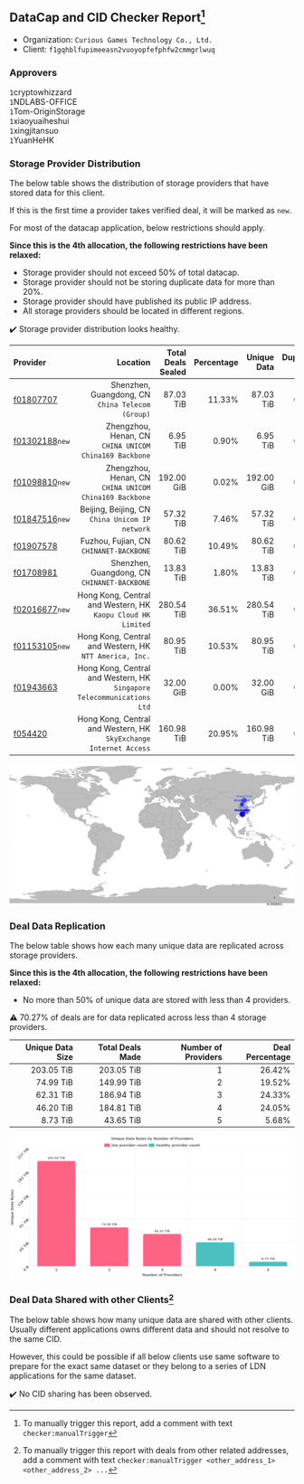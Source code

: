 ## DataCap and CID Checker Report[^1]
 - Organization: `Curious Games Technology Co., Ltd.`
 - Client: `f1gqhblfupimeeasn2vuoyopfefphfw2cmmgrlwuq`
### Approvers
`1`cryptowhizzard<br/>`1`NDLABS-OFFICE<br/>`1`Tom-OriginStorage<br/>`1`xiaoyuaiheshui<br/>`1`xingjitansuo<br/>`1`YuanHeHK

### Storage Provider Distribution
The below table shows the distribution of storage providers that have stored data for this client.

If this is the first time a provider takes verified deal, it will be marked as `new`.

For most of the datacap application, below restrictions should apply.

**Since this is the 4th allocation, the following restrictions have been relaxed:**
 - Storage provider should not exceed 50% of total datacap.
 - Storage provider should not be storing duplicate data for more than 20%.
 - Storage provider should have published its public IP address.
 - All storage providers should be located in different regions.

✔️ Storage provider distribution looks healthy.

| Provider                                                    |                                                                  Location | Total Deals Sealed | Percentage | Unique Data | Duplicate Deals |
| :---------------------------------------------------------- | ------------------------------------------------------------------------: | -----------------: | ---------: | ----------: | --------------: |
| [f01807707](https://filfox.info/en/address/f01807707)       |                       Shenzhen, Guangdong, CN<br/>`China Telecom (Group)` |          87.03 TiB |     11.33% |   87.03 TiB |           0.00% |
| [f01302188](https://filfox.info/en/address/f01302188)`new`  |                 Zhengzhou, Henan, CN<br/>`CHINA UNICOM China169 Backbone` |           6.95 TiB |      0.90% |    6.95 TiB |           0.00% |
| [f01098810](https://filfox.info/en/address/f01098810)`new`  |                 Zhengzhou, Henan, CN<br/>`CHINA UNICOM China169 Backbone` |         192.00 GiB |      0.02% |  192.00 GiB |           0.00% |
| [f01847516](https://filfox.info/en/address/f01847516)`new`  |                        Beijing, Beijing, CN<br/>`China Unicom IP network` |          57.32 TiB |      7.46% |   57.32 TiB |           0.00% |
| [f01907578](https://filfox.info/en/address/f01907578)       |                                Fuzhou, Fujian, CN<br/>`CHINANET-BACKBONE` |          80.62 TiB |     10.49% |   80.62 TiB |           0.00% |
| [f01708981](https://filfox.info/en/address/f01708981)       |                           Shenzhen, Guangdong, CN<br/>`CHINANET-BACKBONE` |          13.83 TiB |      1.80% |   13.83 TiB |           0.00% |
| [f02016677](https://filfox.info/en/address/f02016677)`new`  |           Hong Kong, Central and Western, HK<br/>`Kaopu Cloud HK Limited` |         280.54 TiB |     36.51% |  280.54 TiB |           0.00% |
| [f01153105](https://filfox.info/en/address/f01153105)`new`  |                Hong Kong, Central and Western, HK<br/>`NTT America, Inc.` |          80.95 TiB |     10.53% |   80.95 TiB |           0.00% |
| [f01943663](https://filfox.info/en/address/f01943663)       | Hong Kong, Central and Western, HK<br/>`Singapore Telecommunications Ltd` |          32.00 GiB |      0.00% |   32.00 GiB |           0.00% |
| [f054420](https://filfox.info/en/address/f054420)           |      Hong Kong, Central and Western, HK<br/>`SkyExchange Internet Access` |         160.98 TiB |     20.95% |  160.98 TiB |           0.00% |

<img src="https://raw.githubusercontent.com/data-preservation-programs/filplus-checker-assets/main/filecoin-project/filecoin-plus-large-datasets/issues/1088/1676870771994.png"/>

### Deal Data Replication
The below table shows how each many unique data are replicated across storage providers.


**Since this is the 4th allocation, the following restrictions have been relaxed:**
- No more than 50% of unique data are stored with less than 4 providers.

⚠️ 70.27% of deals are for data replicated across less than 4 storage providers.

| Unique Data Size | Total Deals Made | Number of Providers | Deal Percentage |
| ---------------: | ---------------: | ------------------: | --------------: |
|       203.05 TiB |       203.05 TiB |                   1 |          26.42% |
|        74.99 TiB |       149.99 TiB |                   2 |          19.52% |
|        62.31 TiB |       186.94 TiB |                   3 |          24.33% |
|        46.20 TiB |       184.81 TiB |                   4 |          24.05% |
|         8.73 TiB |        43.65 TiB |                   5 |           5.68% |

<img src="https://raw.githubusercontent.com/data-preservation-programs/filplus-checker-assets/main/filecoin-project/filecoin-plus-large-datasets/issues/1088/1676870772706.png"/>

### Deal Data Shared with other Clients[^3]
The below table shows how many unique data are shared with other clients.
Usually different applications owns different data and should not resolve to the same CID.

However, this could be possible if all below clients use same software to prepare for the exact same dataset or they belong to a series of LDN applications for the same dataset.

✔️ No CID sharing has been observed.

[^1]: To manually trigger this report, add a comment with text `checker:manualTrigger`

[^2]: Deals from those addresses are combined into this report as they are specified with `checker:manualTrigger`

[^3]: To manually trigger this report with deals from other related addresses, add a comment with text `checker:manualTrigger <other_address_1> <other_address_2> ...`
